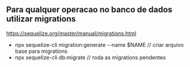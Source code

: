 ## Para qualquer operacao no banco de dados utilizar migrations
https://sequelize.org/master/manual/migrations.html

- npx sequelize-cli migration:generate --name $NAME  // criar arquivo base para migrations
- npx sequelize-cli db:migrate // roda as migrations pendentes